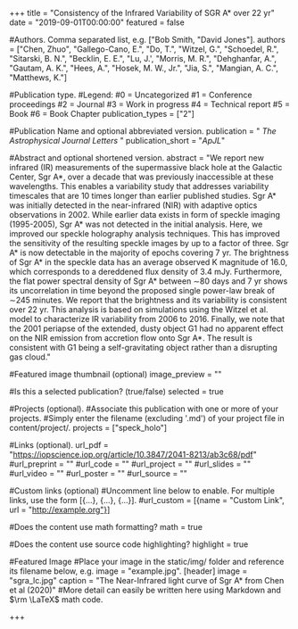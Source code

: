 +++
title = "Consistency of the Infrared Variability of SGR A* over 22 yr"
date = "2019-09-01T00:00:00"
featured = false

#Authors.  Comma separated list, e.g. ["Bob Smith, "David Jones"].
authors = ["Chen, Zhuo", "Gallego-Cano, E.", "Do, T.", "Witzel, G.", "Schoedel, R.", "Sitarski, B. N.", "Becklin, E. E.", "Lu, J.', "Morris, M. R.", "Dehghanfar, A.", "Gautam, A. K.", "Hees, A.", "Hosek, M. W., Jr.", "Jia, S.", "Mangian, A. C.", "Matthews, K."]

#Publication type.
#Legend:
#0 = Uncategorized
#1 = Conference proceedings
#2 = Journal
#3 = Work in progress
#4 = Technical report
#5 = Book
#6 = Book Chapter
publication_types = ["2"]

#Publication Name and optional abbreviated version.
publication = " *The Astrophysical Journal Letters* " 
publication_short = "*ApJL*"

#Abstract and optional shortened version.
abstract = "We report new infrared (IR) measurements of the supermassive black hole at the Galactic Center, Sgr A*, over a decade that was previously inaccessible at these wavelengths. This enables a variability study that addresses variability timescales that are 10 times longer than earlier published studies. Sgr A* was initially detected in the near-infrared (NIR) with adaptive optics observations in 2002. While earlier data exists in form of speckle imaging (1995-2005), Sgr A* was not detected in the initial analysis. Here, we improved our speckle holography analysis techniques. This has improved the sensitivity of the resulting speckle images by up to a factor of three. Sgr A* is now detectable in the majority of epochs covering 7 yr. The brightness of Sgr A* in the speckle data has an average observed K magnitude of 16.0, which corresponds to a dereddened flux density of 3.4 mJy. Furthermore, the flat power spectral density of Sgr A* between ∼80 days and 7 yr shows its uncorrelation in time beyond the proposed single power-law break of ∼245 minutes. We report that the brightness and its variability is consistent over 22 yr. This analysis is based on simulations using the Witzel et al. model to characterize IR variability from 2006 to 2016. Finally, we note that the 2001 periapse of the extended, dusty object G1 had no apparent effect on the NIR emission from accretion flow onto Sgr A*. The result is consistent with G1 being a self-gravitating object rather than a disrupting gas cloud."

#Featured image thumbnail (optional)
image_preview = ""

#Is this a selected publication? (true/false)
selected = true

#Projects (optional).
#Associate this publication with one or more of your projects.
#Simply enter the filename (excluding '.md') of your project file in content/project/.
projects = ["speck_holo"]

#Links (optional).
url_pdf = "https://iopscience.iop.org/article/10.3847/2041-8213/ab3c68/pdf"
#url_preprint = ""
#url_code = ""
#url_project = ""
#url_slides = ""
#url_video = ""
#url_poster = ""
#url_source = ""

#Custom links (optional)
#Uncomment line below to enable. For multiple links, use the form [{...}, {...}, {...}].
#url_custom = [{name = "Custom Link", url = "http://example.org"}]

#Does the content use math formatting?
math = true

#Does the content use source code highlighting?
highlight = true

#Featured Image
#Place your image in the static/img/ folder and reference its filename below, e.g. image = "example.jpg".
[header] image = "sgra_lc.jpg" caption = "The Near-Infrared light curve of Sgr A* from Chen et al (2020)" #More detail can easily be written here using Markdown and $\rm \LaTeX$ math code.

+++
